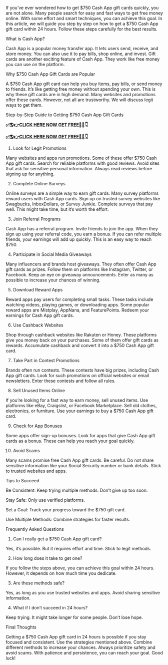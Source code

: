 If you’ve ever wondered how to get $750 Cash App gift cards quickly, you are not alone. Many people search for easy and fast ways to get free money online. With some effort and smart techniques, you can achieve this goal. In this article, we will guide you step by step on how to get a $750 Cash App gift card within 24 hours. Follow these steps carefully for the best results.

What is Cash App?

Cash App is a popular money transfer app. It lets users send, receive, and store money. You can also use it to pay bills, shop online, and invest. Gift cards are another exciting feature of Cash App. They work like free money you can use on the platform.

Why $750 Cash App Gift Cards are Popular

A $750 Cash App gift card can help you buy items, pay bills, or send money to friends. It’s like getting free money without spending your own. This is why these gift cards are in high demand. Many websites and promotions offer these cards. However, not all are trustworthy. We will discuss legit ways to get them.

Step-by-Step Guide to Getting $750 Cash App Gift Cards

**[✅🌎👉CLICK HERE NOW GET FREE📌✅👇](https://mdshamiul.com/Cash%20app%20gift%20card/)**

**[✅🌎👉CLICK HERE NOW GET FREE📌✅👇](https://mdshamiul.com/Cash%20app%20gift%20card/)**

1. Look for Legit Promotions

Many websites and apps run promotions. Some of these offer $750 Cash App gift cards. Search for reliable platforms with good reviews. Avoid sites that ask for sensitive personal information. Always read reviews before signing up for anything.

2. Complete Online Surveys

Online surveys are a simple way to earn gift cards. Many survey platforms reward users with Cash App cards. Sign up on trusted survey websites like Swagbucks, InboxDollars, or Survey Junkie. Complete surveys that pay well. This might take time, but it’s worth the effort.

3. Join Referral Programs

Cash App has a referral program. Invite friends to join the app. When they sign up using your referral code, you earn a bonus. If you can refer multiple friends, your earnings will add up quickly. This is an easy way to reach $750.

4. Participate in Social Media Giveaways

Many influencers and brands host giveaways. They often offer Cash App gift cards as prizes. Follow them on platforms like Instagram, Twitter, or Facebook. Keep an eye on giveaway announcements. Enter as many as possible to increase your chances of winning.

5. Download Reward Apps

Reward apps pay users for completing small tasks. These tasks include watching videos, playing games, or downloading apps. Some popular reward apps are Mistplay, AppNana, and FeaturePoints. Redeem your earnings for Cash App gift cards.

6. Use Cashback Websites

Shop through cashback websites like Rakuten or Honey. These platforms give you money back on your purchases. Some of them offer gift cards as rewards. Accumulate cashback and convert it into a $750 Cash App gift card.

7. Take Part in Contest Promotions

Brands often run contests. These contests have big prizes, including Cash App gift cards. Look for such promotions on official websites or email newsletters. Enter these contests and follow all rules.

8. Sell Unused Items Online

If you’re looking for a fast way to earn money, sell unused items. Use platforms like eBay, Craigslist, or Facebook Marketplace. Sell old clothes, electronics, or furniture. Use your earnings to buy a $750 Cash App gift card.

9. Check for App Bonuses

Some apps offer sign-up bonuses. Look for apps that give Cash App gift cards as a bonus. These can help you reach your goal quickly.

10. Avoid Scams

Many scams promise free Cash App gift cards. Be careful. Do not share sensitive information like your Social Security number or bank details. Stick to trusted websites and apps.

Tips to Succeed

Be Consistent: Keep trying multiple methods. Don’t give up too soon.

Stay Safe: Only use verified platforms.

Set a Goal: Track your progress toward the $750 gift card.

Use Multiple Methods: Combine strategies for faster results.

Frequently Asked Questions

1. Can I really get a $750 Cash App gift card?

Yes, it’s possible. But it requires effort and time. Stick to legit methods.

2. How long does it take to get one?

If you follow the steps above, you can achieve this goal within 24 hours. However, it depends on how much time you dedicate.

3. Are these methods safe?

Yes, as long as you use trusted websites and apps. Avoid sharing sensitive information.

4. What if I don’t succeed in 24 hours?

Keep trying. It might take longer for some people. Don’t lose hope.

Final Thoughts

Getting a $750 Cash App gift card in 24 hours is possible if you stay focused and consistent. Use the strategies mentioned above. Combine different methods to increase your chances. Always prioritize safety and avoid scams. With patience and persistence, you can reach your goal. Good luck!

